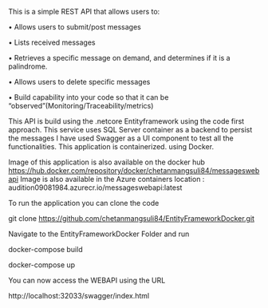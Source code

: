 This is a simple REST API that allows users to: 


•	Allows users to submit/post messages 

•	Lists received messages 

•	Retrieves a specific message on demand, and determines if it is a palindrome. 

•	Allows users to delete specific messages 

•	Build capability into your code so that it can be “observed”(Monitoring/Traceability/metrics)


This API is build using the .netcore Entityframework using the code first approach.
This service uses SQL Server container as a backend to persist the messages I have used Swagger as a UI component to test all the functionalities.
This application is containerized. using Docker. 

Image of this application is also available on the docker hub https://hub.docker.com/repository/docker/chetanmangsuli84/messageswebapi
Image is also available in the Azure containers location :  audition09081984.azurecr.io/messageswebapi:latest


To run the application you can clone the code 

git clone https://github.com/chetanmangsuli84/EntityFrameworkDocker.git

Navigate to the EntityFrameworkDocker Folder and run 


  docker-compose build


  docker-compose up
  
You can now access the WEBAPI using the URL

http://localhost:32033/swagger/index.html




